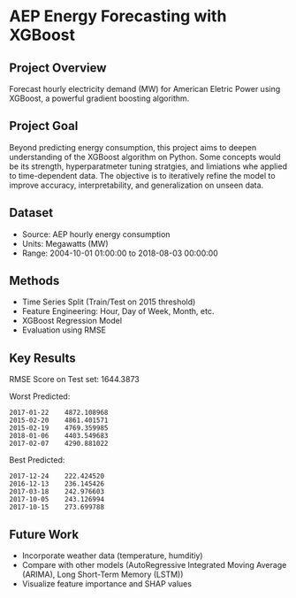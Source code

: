# AEP Energy Forecasting with XGBoost

## Project Overview

Forecast hourly electricity demand (MW) for American Eletric Power using XGBoost, a powerful gradient boosting algorithm. 

## Project Goal

Beyond predicting energy consumption, this project aims to deepen understanding of the XGBoost algorithm on Python. Some concepts would be its strength, hyperparatmeter tuning stratgies, and limiations whe applied to time-dependent data. The objective is to iteratively refine the model to improve accuracy, interpretability, and generalization on unseen data.

## Dataset

- Source: AEP hourly energy consumption
- Units: Megawatts (MW) 
- Range: 2004-10-01 01:00:00 to 2018-08-03 00:00:00

## Methods

- Time Series Split (Train/Test on 2015 threshold)
- Feature Engineering: Hour, Day of Week, Month, etc.
- XGBoost Regression Model
- Evaluation using RMSE

## Key Results

RMSE Score on Test set: 1644.3873

Worst Predicted:
```
2017-01-22    4872.108968
2015-02-20    4861.401571
2015-02-19    4769.359985
2018-01-06    4403.549683
2017-02-07    4290.881022
```

Best Predicted:
```
2017-12-24    222.424520
2016-12-13    236.145426
2017-03-18    242.976603
2017-10-05    243.126994
2017-10-15    273.699788
```

## Future Work

- Incorporate weather data (temperature, humditiy)
- Compare with other models (AutoRegressive Integrated Moving Average (ARIMA), Long Short-Term Memory (LSTM))
- Visualize feature importance and SHAP values
